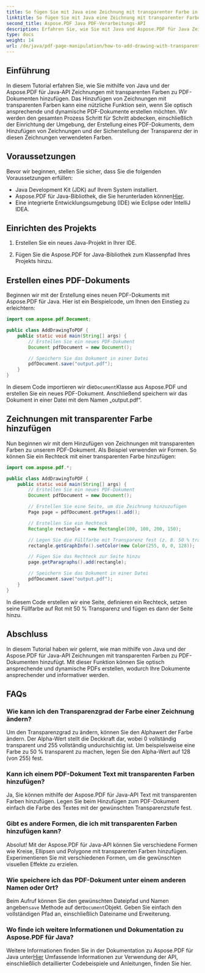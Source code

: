 ```yaml
---
title: So fügen Sie mit Java eine Zeichnung mit transparenter Farbe in PDF hinzu
linktitle: So fügen Sie mit Java eine Zeichnung mit transparenter Farbe in PDF hinzu
second_title: Aspose.PDF Java PDF-Verarbeitungs-API
description: Erfahren Sie, wie Sie mit Java und Aspose.PDF für Java Zeichnungen mit transparenten Farben zu PDFs hinzufügen. Erstellen Sie dynamische, optisch ansprechende PDFs mit Schritt-für-Schritt-Anleitungen und Codebeispielen.
type: docs
weight: 14
url: /de/java/pdf-page-manipulation/how-to-add-drawing-with-transparent-color-in-pdf-using-java/
---
```


## Einführung

In diesem Tutorial erfahren Sie, wie Sie mithilfe von Java und der Aspose.PDF für Java-API Zeichnungen mit transparenten Farben zu PDF-Dokumenten hinzufügen. Das Hinzufügen von Zeichnungen mit transparenten Farben kann eine nützliche Funktion sein, wenn Sie optisch ansprechende und dynamische PDF-Dokumente erstellen möchten. Wir werden den gesamten Prozess Schritt für Schritt abdecken, einschließlich der Einrichtung der Umgebung, der Erstellung eines PDF-Dokuments, dem Hinzufügen von Zeichnungen und der Sicherstellung der Transparenz der in diesen Zeichnungen verwendeten Farben.

## Voraussetzungen

Bevor wir beginnen, stellen Sie sicher, dass Sie die folgenden Voraussetzungen erfüllen:

- Java Development Kit (JDK) auf Ihrem System installiert.
-  Aspose.PDF für Java-Bibliothek, die Sie herunterladen können[Hier](https://releases.aspose.com/pdf/java/).
- Eine integrierte Entwicklungsumgebung (IDE) wie Eclipse oder IntelliJ IDEA.

## Einrichten des Projekts

1. Erstellen Sie ein neues Java-Projekt in Ihrer IDE.

2. Fügen Sie die Aspose.PDF for Java-Bibliothek zum Klassenpfad Ihres Projekts hinzu.

## Erstellen eines PDF-Dokuments

Beginnen wir mit der Erstellung eines neuen PDF-Dokuments mit Aspose.PDF für Java. Hier ist ein Beispielcode, um Ihnen den Einstieg zu erleichtern:

```java
import com.aspose.pdf.Document;

public class AddDrawingToPDF {
    public static void main(String[] args) {
        // Erstellen Sie ein neues PDF-Dokument
        Document pdfDocument = new Document();

        // Speichern Sie das Dokument in einer Datei
        pdfDocument.save("output.pdf");
    }
}
```

 In diesem Code importieren wir die`Document`Klasse aus Aspose.PDF und erstellen Sie ein neues PDF-Dokument. Anschließend speichern wir das Dokument in einer Datei mit dem Namen „output.pdf“.

## Zeichnungen mit transparenter Farbe hinzufügen

Nun beginnen wir mit dem Hinzufügen von Zeichnungen mit transparenten Farben zu unserem PDF-Dokument. Als Beispiel verwenden wir Formen. So können Sie ein Rechteck mit einer transparenten Farbe hinzufügen:

```java
import com.aspose.pdf.*;

public class AddDrawingToPDF {
    public static void main(String[] args) {
        // Erstellen Sie ein neues PDF-Dokument
        Document pdfDocument = new Document();

        // Erstellen Sie eine Seite, um die Zeichnung hinzuzufügen
        Page page = pdfDocument.getPages().add();

        // Erstellen Sie ein Rechteck
        Rectangle rectangle = new Rectangle(100, 100, 200, 150);

        // Legen Sie die Füllfarbe mit Transparenz fest (z. B. 50 % transparentes Rot).
        rectangle.getGraphInfo().setColor(new Color(255, 0, 0, 128));

        // Fügen Sie das Rechteck zur Seite hinzu
        page.getParagraphs().add(rectangle);

        // Speichern Sie das Dokument in einer Datei
        pdfDocument.save("output.pdf");
    }
}
```

In diesem Code erstellen wir eine Seite, definieren ein Rechteck, setzen seine Füllfarbe auf Rot mit 50 % Transparenz und fügen es dann der Seite hinzu.

## Abschluss

In diesem Tutorial haben wir gelernt, wie man mithilfe von Java und der Aspose.PDF für Java-API Zeichnungen mit transparenten Farben zu PDF-Dokumenten hinzufügt. Mit dieser Funktion können Sie optisch ansprechende und dynamische PDFs erstellen, wodurch Ihre Dokumente ansprechender und informativer werden.

## FAQs

### Wie kann ich den Transparenzgrad der Farbe einer Zeichnung ändern?

Um den Transparenzgrad zu ändern, können Sie den Alphawert der Farbe ändern. Der Alpha-Wert stellt die Deckkraft dar, wobei 0 vollständig transparent und 255 vollständig undurchsichtig ist. Um beispielsweise eine Farbe zu 50 % transparent zu machen, legen Sie den Alpha-Wert auf 128 (von 255) fest.

### Kann ich einem PDF-Dokument Text mit transparenten Farben hinzufügen?

Ja, Sie können mithilfe der Aspose.PDF für Java-API Text mit transparenten Farben hinzufügen. Legen Sie beim Hinzufügen zum PDF-Dokument einfach die Farbe des Textes mit der gewünschten Transparenzstufe fest.

### Gibt es andere Formen, die ich mit transparenten Farben hinzufügen kann?

Absolut! Mit der Aspose.PDF für Java-API können Sie verschiedene Formen wie Kreise, Ellipsen und Polygone mit transparenten Farben hinzufügen. Experimentieren Sie mit verschiedenen Formen, um die gewünschten visuellen Effekte zu erzielen.

### Wie speichere ich das PDF-Dokument unter einem anderen Namen oder Ort?

 Beim Aufruf können Sie den gewünschten Dateipfad und Namen angeben`save` Methode auf der`Document`Objekt. Geben Sie einfach den vollständigen Pfad an, einschließlich Dateiname und Erweiterung.

### Wo finde ich weitere Informationen und Dokumentation zu Aspose.PDF für Java?

 Weitere Informationen finden Sie in der Dokumentation zu Aspose.PDF für Java unter[Hier](https://reference.aspose.com/pdf/java/) Umfassende Informationen zur Verwendung der API, einschließlich detaillierter Codebeispiele und Anleitungen, finden Sie hier.
